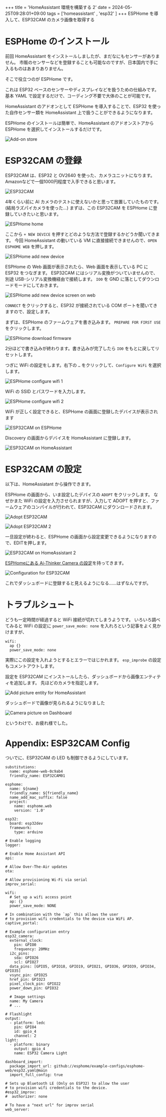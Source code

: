 +++
title = 'HomeAssistant 環境を構築する 2'
date = 2024-05-25T09:28:01+09:00
tags = ['homeassistant' , 'esp32' ]
+++
ESPHome を導入して、ESP32CAM のカメラ画像を取得する

# ESPHome のインストール

前回 HomeAssistant をインストールしましたが、まだなにもセンサーがありません。
市販のセンサーなどを登録することも可能なのですが、日本国内で手に入るものはあまりありません。

そこで役立つのが ESPHome です。

これは ESP32 ベースのセンサーやディスプレイなどを扱うための仕組みです。
基本 YAML で設定するだけで、コーディング不要で大体のことが可能です。

HomeAssistant のアドオンとして ESPHome を導入することで、ESP32 を使った自作センサー類を HomeAssistant 上で扱うことができるようになります。

ESPHome のインストールは簡単で、HomeAssistant のアドオンストアから ESPHome を選択してインストールするだけです。

![Add-on store](/images/haos00.png)


# ESP32CAM の登録

ESP32CAM は、ESP32 と OV2640 を使った、カメラユニットになります。
Amazonなどで一個1000円程度で入手できると思います。

![ESP32CAM](/images/haos02.jpg)

4年くらい前に AI カメラのテストに使えないかと思って放置していたものです。
(結局ラズパイカメラを使った…)
まずは、この ESP32CAM を ESPHome に登録していきたいと思います。

![ESPHome home](/images/haos01.png)

ここから `+ NEW DEVICE` を押すとどのような方法で登録するかどうか聞いてきます。
今回 HomeAssistant の動いている VM に直接接続できませんので、`OPEN ESPHOME WEB` を押します。


![ESPHome add new device](/images/haos03.png)

ESPHome の Web 画面が表示されたら、Web 画面を表示している PC に ESP32 をつなぎます。
ESP32CAM にはシリアル変換がついていませんので、別途 USB-シリアル変換機経由で接続します。
`IO0` を GND に落としてダウンロードモードにしておきます。

![ESPHome add new device screen on web](/images/haos04.png)

`CONNECT` をクリックすると、ESP32 が接続されている COM ポートを聞いてきますので、設定します。

まずは、ESPHome のファームウェアを書き込みます。
`PREPARE FOR FIRST USE` をクリックします。

![ESPHome download firmware](/images/haos05.png)

2分ほどで書き込みが終わります。書き込みが完了したら `IO0` をもとに戻してリセットします。

つぎに WiFi の設定をします。右下の `…` をクリックして、`Configure WiFi` を選択します。

![ESPHome configure wifi 1](/images/haos06.png)

WiFi の SSID とパスワードを入力します。

![ESPHome configure wifi 2](/images/haos07.png)

WiFi が正しく設定できると、ESPHome の画面に登録したデバイスが表示されます

![ESP32CAM on ESPHome](/images/haos08.png)

Discovery の画面からデバイスを HomeAssistant に登録します。

![ESP32CAM on HomeAssistant](/images/haos09.png)


# ESP32CAM の設定

以下は、HomeAssiatant から操作できます。

ESPHome の画面から、いま設定したデバイスの `ADOPT` をクリックします。
なぜかまた WiFi の設定を入力させられますが、入力して ADOPT を押すと、ファームウェアのコンパイルが行われて、ESP32CAM にダウンロードされます。

![Adopt ESP32CAM](/images/haos10.png)

![Adopt ESP32CAM 2](/images/haos11.png)

一旦設定が終わると、ESPHome の画面から設定変更できるようになりますので、EDITを押します。

![ESP32CAM on HomeAssistant 2](/images/haos12.png)


[ESPHomeにある Ai-Thinker Camera の設定](https://esphome.io/components/esp32_camera.html)を持ってきます。

![Configuration for ESP32CAM](/images/haos13.png)

これでダッシュボードに登録すると見えるようになる……はずなんですが。

# トラブルシュート

どうも一定時間が経過すると WiFi 接続が切れてしまうようです。
いろいろ調べてみると WiFi の設定に `power_save_mode: none` を入れろという記事をよく見かけますが、

```
wifi:
  ap {}
  power_save_mode: none
```

実際にこの設定を入れようとするとエラーではじかれます。
`esp_improbe` の設定もコメントアウトします。

設定を ESP32CAM にインストールしたら、ダッシュボードから画像エンティティを追加します。
先ほどのカメラを指定します。

![Add picture entity for HomeAssistant](/images/haos14.png)

ダッシュボードで画像が見られるようになりました

![Camera picture on Dashboard](/images/haos15.png)

というわけで、お疲れ様でした。

# Appendix: ESP32CAM Config

ついでに、ESP32CAM の LED も制御できるようにしています。

```
substitutions:
  name: esphome-web-0c9ab4
  friendly_name: ESP32CAM01

esphome:
  name: ${name}
  friendly_name: ${friendly_name}
  name_add_mac_suffix: false
  project:
    name: esphome.web
    version: '1.0'

esp32:
  board: esp32dev
  framework:
    type: arduino

# Enable logging
logger:

# Enable Home Assistant API
api:

# Allow Over-The-Air updates
ota:

# Allow provisioning Wi-Fi via serial
improv_serial:

wifi:
  # Set up a wifi access point
  ap: {}
  power_save_mode: NONE

# In combination with the `ap` this allows the user
# to provision wifi credentials to the device via WiFi AP.
captive_portal:

# Example configuration entry
esp32_camera:
  external_clock:
    pin: GPIO0
    frequency: 20MHz
  i2c_pins:
    sda: GPIO26
    scl: GPIO27
  data_pins: [GPIO5, GPIO18, GPIO19, GPIO21, GPIO36, GPIO39, GPIO34, GPIO35]
  vsync_pin: GPIO25
  href_pin: GPIO23
  pixel_clock_pin: GPIO22
  power_down_pin: GPIO32

  # Image settings
  name: My Camera
  # ...

# Flashlight
output:
  - platform: ledc
    pin: GPIO4
    id: gpio_4
    channel: 2
light:
  - platform: binary
    output: gpio_4
    name: ESP32 Camera Light

dashboard_import:
  package_import_url: github://esphome/example-configs/esphome-web/esp32.yaml@main
  import_full_config: true

# Sets up Bluetooth LE (Only on ESP32) to allow the user
# to provision wifi credentials to the device.
#esp32_improv:
#  authorizer: none

# To have a "next url" for improv serial
web_server:
```

